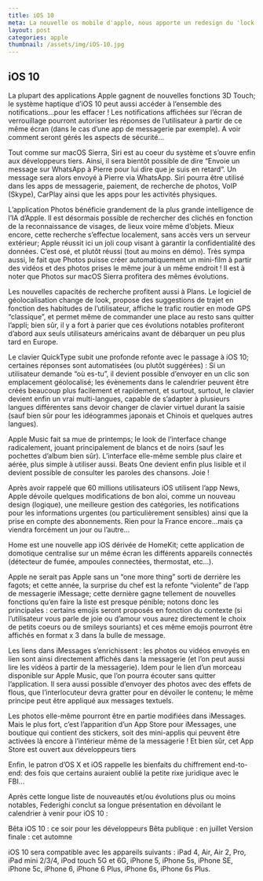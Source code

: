 ```yaml
---
title: iOS 10
meta: La nouvelle os mobile d'apple, nous apporte un redesign du 'lock screen'...
layout: post
categories: apple
thumbnail: /assets/img/iOS-10.jpg
---
```


## iOS 10

La plupart des applications Apple gagnent de nouvelles fonctions 3D Touch; le système haptique d’iOS 10 peut aussi accéder à l’ensemble des notifications…pour les effacer ! Les notifications affichées sur l’écran de verrouillage pourront autoriser les réponses de l’utilisateur à partir de ce même écran (dans le cas d’une app de messagerie par exemple). A voir comment seront gérés les aspects de sécurité…

Tout comme sur macOS Sierra, Siri est au coeur du système et s’ouvre enfin aux développeurs tiers. Ainsi, il sera bientôt possible de dire “Envoie un message sur WhatsApp à Pierre pour lui dire que je suis en retard“. Un message sera alors envoyé à Pierre via WhatsApp. Siri pourra être utilisé dans les apps de messagerie, paiement, de recherche de photos, VoIP (Skype), CarPlay ainsi que les apps pour les activités physiques.

L’application Photos bénéficie grandement de la plus grande intelligence de l’IA d’Apple. Il est désormais possible de rechercher des clichés en fonction de la reconnaissance de visages, de lieux voire même d’objets.  Mieux encore, cette recherche s’effectue localement, sans accès vers un serveur extérieur; Apple réussit ici un joli coup visant à garantir la confidentialité des données. C’est osé, et plutôt réussi  (tout au moins en démo). Très sympa aussi, le fait que Photos puisse créer automatiquement un mini-film à partir des vidéos et des photos prises le même jour à un même endroit ! Il est à noter que Photos sur macOS Sierra profitera des mêmes évolutions.

Les nouvelles capacités de recherche profitent aussi à Plans. Le logiciel de géolocalisation change de look, propose des suggestions de trajet en fonction des habitudes de l’utilisateur, affiche le trafic routier en mode GPS “classique”, et permet même de commander une place au resto sans quitter l’appli; bien sûr, il y a fort à parier que ces évolutions notables profiteront d’abord aux seuls utilisateurs américains avant de débarquer un peu plus tard en Europe.

Le clavier QuickType subit une profonde refonte avec le passage à iOS 10; certaines réponses sont automatisées (ou plutôt suggérées) : Si un utilisateur demande “où es-tu”, il devient possible d’envoyer en un clic son emplacement géolocalisé; les évènements dans le calendrier peuvent être créés beaucoup plus facilement et rapidement, et surtout, surtout, le clavier devient enfin un vrai multi-langues, capable de s’adapter à plusieurs langues différentes sans devoir changer de clavier virtuel durant la saisie (sauf bien sûr pour les idéogrammes japonais et Chinois et quelques autres langues).

Apple Music fait sa mue de printemps; le look de l’interface change radicalement, jouant principalement de blancs et de noirs (sauf les pochettes d’album bien sûr). L’interface elle-même semble plus claire et aérée, plus simple à utiliser aussi. Beats One devient enfin plus lisible et il devient possible de consulter les paroles des chansons. Joie !

Après avoir rappelé que 60 millions utilisateurs iOS utilisent l’app News, Apple dévoile quelques modifications de bon aloi, comme un nouveau design (logique), une meilleure gestion des catégories, les notifications pour les informations urgentes (ou particulièrement sensibles) ainsi que la prise en compte des abonnements. Rien pour la France encore…mais ça viendra forcément un jour ou l’autre…

Home est une nouvelle app iOS dérivée de HomeKit; cette application de domotique centralise sur un même écran les différents appareils connectés (détecteur de fumée, ampoules connectées, thermostat, etc…).

Apple ne serait pas Apple sans un “one more thing” sorti de derrière les fagots; et cette année, la surprise du chef est la refonte “violente” de  l’app de messagerie iMessage; cette dernière gagne tellement de nouvelles fonctions qu’en faire la liste est presque pénible; notons donc les principales : certains emojis seront proposés en fonction du contexte (si l’utilisateur vous parle de joie ou d’amour vous aurez directement le choix de petits coeurs ou de smileys souriants) et ces même emojis pourront être affichés en format x 3 dans la bulle de message.

Les liens dans iMessages s’enrichissent : les photos ou vidéos envoyés en lien sont ainsi directement affichés dans la messagerie (et l’on peut aussi lire les vidéos à partir de la messagerie). Idem pour le lien d’un morceau disponible sur Apple Music, que l’on pourra écouter sans quitter l’application. Il sera aussi possible d’envoyer des photos avec des effets de flous, que l’interlocuteur devra gratter pour en dévoiler le contenu; le même principe peut être appliqué aux messages textuels.

Les photos elle-même pourront être en partie modifiées dans iMessages. Mais le plus fort, c’est l’apparition d’un App Store pour iMessages, une boutique qui contient des stickers, soit des mini-applis qui peuvent être activées là encore à l’intérieur même de la messagerie ! Et bien sûr, cet App Store est ouvert aux développeurs tiers

Enfin, le patron d’OS X et iOS rappelle les bienfaits du chiffrement end-to-end: des fois que certains auraient oublié la petite rixe juridique avec le FBI…

Après cette longue liste de nouveautés et/ou évolutions plus ou moins notables, Federighi conclut sa longue présentation en dévoilant le calendrier à venir pour iOS 10 :

Bêta iOS 10 : ce soir pour les développeurs
Bêta publique : en juillet
Version finale : cet automne

iOS 10 sera compatible avec les appareils suivants : iPad 4, Air, Air 2, Pro, iPad mini 2/3/4, iPod touch 5G et 6G, iPhone 5, iPhone 5s, iPhone SE, iPhone 5c, iPhone 6, iPhone 6 Plus, iPhone 6s, iPhone 6s Plus.
